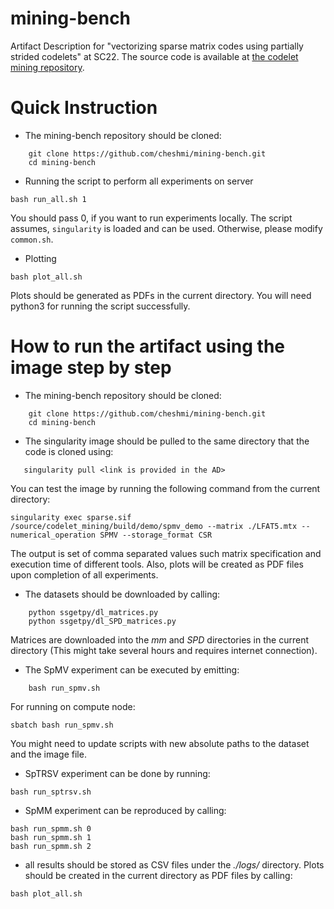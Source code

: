 # mining-bench
Artifact Description for "vectorizing sparse matrix codes using partially strided codelets" at SC22. The source code is available at [the codelet mining repository](https://github.com/sympiler/codelet_mining).

# Quick Instruction
* The mining-bench repository should be cloned: 
```    
    git clone https://github.com/cheshmi/mining-bench.git
    cd mining-bench
```

* Running the script to perform all experiments on server 
```
bash run_all.sh 1

```

You should pass 0, if you want to run experiments locally.
The script assumes, `singularity` is loaded and can be used. Otherwise, please modify `common.sh`.

* Plotting
```
bash plot_all.sh

```
Plots should be generated as PDFs in the current directory. You will need python3 for running the script successfully. 



# How to run the artifact using the image step by step

* The mining-bench repository should be cloned: 
```    
    git clone https://github.com/cheshmi/mining-bench.git
    cd mining-bench
```

* The singularity image should be pulled to the same directory that the code is cloned using: 
 ```
    singularity pull <link is provided in the AD>   
 ``` 
You can test the image by running the following command from the current directory:
```
singularity exec sparse.sif /source/codelet_mining/build/demo/spmv_demo --matrix ./LFAT5.mtx --numerical_operation SPMV --storage_format CSR

``` 
 The output is set of comma separated values such matrix specification and execution time of different tools. Also, plots will be created as PDF files upon completion of all experiments. 
    
    
* The datasets should be downloaded by calling:
```    
    python ssgetpy/dl_matrices.py
    python ssgetpy/dl_SPD_matrices.py
```    
Matrices are downloaded into the _mm_ and _SPD_ directories in the current directory (This might take several hours and requires internet connection).

* The SpMV experiment can be executed by emitting:
```
    bash run_spmv.sh
```
For running on compute node:
```
sbatch bash run_spmv.sh
```
You might need to update scripts with new absolute paths to the dataset and the image file.
    

* SpTRSV experiment can be done by running:
```
bash run_sptrsv.sh
```
    
* SpMM experiment can be reproduced by calling:
```
bash run_spmm.sh 0
bash run_spmm.sh 1
bash run_spmm.sh 2
```
    
* all results should be stored as CSV files under the _./logs/_ directory. Plots should be 
created in the current directory as PDF files by calling:
```
bash plot_all.sh
``` 